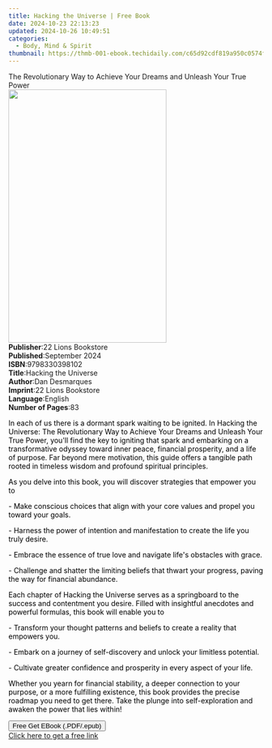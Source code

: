 ```yaml
---
title: Hacking the Universe | Free Book
date: 2024-10-23 22:13:23
updated: 2024-10-26 10:49:51
categories:
  - Body, Mind & Spirit
thumbnail: https://thmb-001-ebook.techidaily.com/c65d92cdf819a950c0574f866d24c1354026875399a1f4505464bbe40e0ab84e.jpg
---
```

<main id="book-container">
  <div class="flex flex-col">
    <div class="book-brief flex-1 py-6 px-4 sm:p-6 md:py-10 md:px-8">
      <!-- brief-->
      <div class="book-brief-main">
        The Revolutionary Way to Achieve Your Dreams and Unleash Your True Power
      </div>
    </div>
    <div
      class="book-meta-info flex-1 grid gap-4 col-start-1 col-end-3 row-start-1 sm:mb-6 sm:grid-cols-4 lg:gap-6 lg:col-start-2 lg:row-end-6 lg:row-span-6 lg:mb-0"
    >
      <div
        class="book-meta-info-left place-content-center mt-4 p-4 text-sm leading-6 col-start-2 col-span-2 dark:text-slate-400"
      >
        <img
          class="w-full h-500 object-cover rounded-lg sm:h-255 sm:col-span-2 lg:col-span-full"
          src="https://img-001-ebook.techidaily.com/6727cae3f916e955d739aace4e433af5c3d00527e54c308c21dfdba534e93238.jpg"
          alt=""
          width="312"
          height="500"
        />
      </div>
      <div
        class="book-meta-info-right mt-2 col-start-1 row-start-2 col-span-3 self-center"
      >
        <!-- meta data  -->
        <div class="flex flex-col px-4 md:px-8">
          <div class="flex-1">
            <strong>Publisher</strong>:<span class="px-2"
              >22 Lions Bookstore</span
            >
          </div>
          <div class="flex-1">
            <strong>Published</strong>:<span class="px-2">September 2024</span>
          </div>
          <div class="flex-1">
            <strong>ISBN</strong>:<span class="px-2">9798330398102</span>
          </div>
          <div class="flex-1">
            <strong>Title</strong>:<span class="px-2"
              >Hacking the Universe</span
            >
          </div>
          <div class="flex-1">
            <strong>Author</strong>:<span class="px-2">Dan Desmarques</span>
          </div>
          <div class="flex-1">
            <strong>Imprint</strong>:<span class="px-2"
              >22 Lions Bookstore</span
            >
          </div>
          <div class="flex-1">
            <strong>Language</strong>:<span class="px-2">English</span>
          </div>
          <div class="flex-1">
            <strong>Number of Pages</strong>:<span class="px-2">83</span>
          </div>
        </div>
      </div>
    </div>
    <div class="book-description flex-1 py-6 px-4 sm:p-6 md:py-10 md:px-8">
      <div class="book-description-main">
        <div accordion-content="" id="description">
          <p>
            <span style="color: rgb(0, 0, 0)"
              >In each of us there is a dormant spark waiting to be ignited. In
              Hacking the Universe: The Revolutionary Way to Achieve Your Dreams
              and Unleash Your True Power, you'll find the key to igniting that
              spark and embarking on a transformative odyssey toward inner
              peace, financial prosperity, and a life of purpose. Far beyond
              mere motivation, this guide offers a tangible path rooted in
              timeless wisdom and profound spiritual principles.</span
            >
          </p>
          <p>
            <span style="color: rgb(0, 0, 0)">
              As you delve into this book, you will discover strategies that
              empower you to&nbsp;</span
            >
          </p>
          <p>
            <span style="color: rgb(0, 0, 0)"
              >- Make conscious choices that align with your core values and
              propel you toward your goals.</span
            >
          </p>
          <p>
            <span style="color: rgb(0, 0, 0)">
              - Harness the power of intention and manifestation to create the
              life you truly desire.</span
            >
          </p>
          <p>
            <span style="color: rgb(0, 0, 0)">
              - Embrace the essence of true love and navigate life's obstacles
              with grace.</span
            >
          </p>
          <p>
            <span style="color: rgb(0, 0, 0)">
              - Challenge and shatter the limiting beliefs that thwart your
              progress, paving the way for financial abundance.</span
            >
          </p>
          <p>
            <span style="color: rgb(0, 0, 0)">
              Each chapter of Hacking the Universe serves as a springboard to
              the success and contentment you desire. Filled with insightful
              anecdotes and powerful formulas, this book will enable you
              to&nbsp;</span
            >
          </p>
          <p>
            <span style="color: rgb(0, 0, 0)"
              >- Transform your thought patterns and beliefs to create a reality
              that empowers you.</span
            >
          </p>
          <p>
            <span style="color: rgb(0, 0, 0)">
              - Embark on a journey of self-discovery and unlock your limitless
              potential.</span
            >
          </p>
          <p>
            <span style="color: rgb(0, 0, 0)">
              - Cultivate greater confidence and prosperity in every aspect of
              your life.</span
            >
          </p>
          <p>
            <span style="color: rgb(0, 0, 0)">
              Whether you yearn for financial stability, a deeper connection to
              your purpose, or a more fulfilling existence, this book provides
              the precise roadmap you need to get there. Take the plunge into
              self-exploration and awaken the power that lies within!</span
            >
          </p>
        </div>
        <div class="accordion-fader"></div>
      </div>
    </div>
    <div class="book-excerpts flex-1 py-6 px-4 sm:p-6 md:py-10 md:px-8"></div>
    <div
      class="book-about-author flex-1 py-6 px-4 sm:p-6 md:py-10 md:px-8"
    ></div>
    <div class="book-free-get flex-1 py-6 px-4 sm:p-6 md:py-10 md:px-8">
      <button
        id="btn-free-get"
        class="bg-blue-500 hover:bg-blue-700 text-white font-bold py-2 px-4 rounded"
      >
        Free Get EBook (.PDF/.epub)
      </button>
      <div id="countdown-display" class="px-2 text-lg mt-2"></div>
      <a
        id="free-link"
        class="hidden bg-blue-500 hover:bg-blue-700 text-white font-bold py-2 px-4 rounded"
        href="https://www.ebooks.com/en-us/book/211455291/hacking-the-universe/dan-desmarques/"
        target="_blank"
        >Click here to get a free link</a
      >
    </div>
    <script>
      let countdownTime = 0;
      let countdownInterval = null;
      document
        .getElementById('btn-free-get')
        .addEventListener('click', startCountdown);
      function startCountdown() {
        countdownTime = new Date().getTime() + 60000 * 3;
        countdownInterval = setInterval(updateCountdown, 1000);
        document.getElementById('btn-free-get').disabled = true;
        document
          .getElementById('btn-free-get')
          .classList.add('bg-gray-500', 'cursor-not-allowed');
      }
      function updateCountdown() {
        let currentTime = new Date().getTime();
        let timeLeft = countdownTime - currentTime;
        let secondsLeft = Math.floor(timeLeft / 1000);
        document.getElementById('countdown-display').innerHTML =
          `Remaining time: ${secondsLeft} seconds.`;
        if (secondsLeft <= 0) {
          clearInterval(countdownInterval);
          document.getElementById('btn-free-get').classList.add('hidden');
          document.getElementById('free-link').classList.remove('hidden');
          document.getElementById('countdown-display').innerHTML = '';
        }
      }
    </script>
  </div>
</main>
